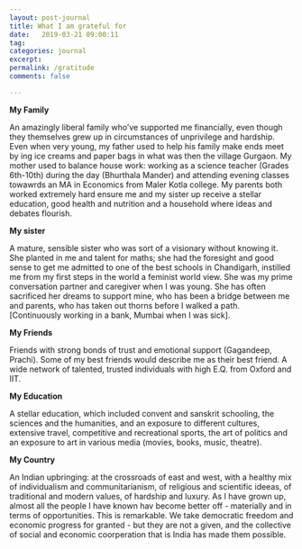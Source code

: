 ```yaml
---
layout: post-journal
title: What I am grateful for
date:   2019-03-21 09:00:11
tag: 
categories: journal
excerpt: 
permalink: /gratitude
comments: false

---
```


**My Family**

An amazingly liberal family who’ve supported me financially, even though they themselves grew up in circumstances of unprivilege and hardship. Even when very young,  my father used to help his family make ends meet by ing ice creams and paper bags in what was then the village Gurgaon. My mother used to balance house work: working as a science teacher (Grades 6th-10th) during the day (Bhurthala Mander) and attending evening classes towawrds an MA in Economics from Maler Kotla college. My parents both worked extremely hard ensure me and my sister up  receive a stellar education, good health and nutrition and a household where ideas and debates flourish. 

**My sister**

A mature, sensible sister who was sort of a visionary without knowing it. She planted in me and talent for maths; she had the foresight and good sense to get me admitted to one of the best schools in Chandigarh,  instilled me from my first steps in the world a feminist world view. She was my prime conversation partner and caregiver when I was young. She has often sacrificed her dreams to support mine, who has been a bridge between me and parents, who has taken out thorns before I walked a path. [Continuously working in a bank, Mumbai when I was sick].

**My Friends**

Friends with strong bonds of trust and emotional support (Gagandeep, Prachi). Some of my best friends would describe me as their best friend. A wide network of talented, trusted individuals with high E.Q. from Oxford and IIT. 

**My Education**

A stellar education, which included convent and sanskrit schooling, the sciences and the humanities, and an exposure to different cultures, extensive travel, competitive and recreational sports, the art of politics and an exposure to art in various media (movies, books, music, theatre).

**My Country**

An Indian upbringing: at the crossroads of east and west, with a healthy mix of individualism and communitarianism,  of religious and scientific ideeas, of traditional and modern values, of hardship and luxury. As I have grown up, almost all the people I have known hav become better off - materially and in terms of opportunities. This is remarkable.  We take democratic freedom and economic progress for granted - but they are not a given, and the collective of social and economic coorperation that is India has made them possible.  
